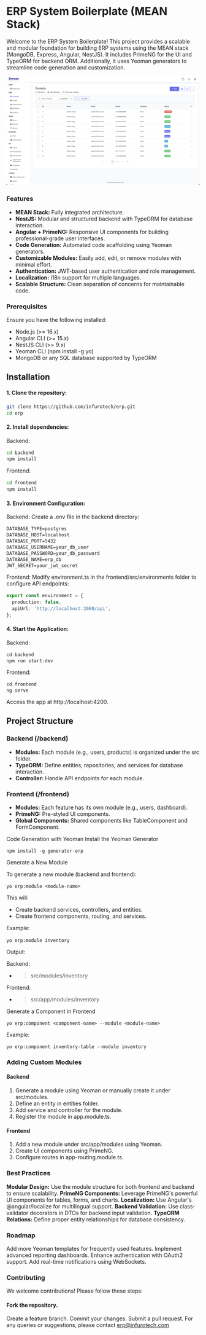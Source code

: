 # ERP System Boilerplate (MEAN Stack)

Welcome to the ERP System Boilerplate! This project provides a scalable and modular foundation for building ERP systems using the MEAN stack (MongoDB, Express, Angular, NestJS). It includes PrimeNG for the UI and TypeORM for backend ORM. Additionally, it uses Yeoman generators to streamline code generation and customization.

![CRM](./document/contacts.png)

### Features
* **MEAN Stack:** Fully integrated architecture.
* **NestJS:** Modular and structured backend with TypeORM for database interaction.
* **Angular + PrimeNG:** Responsive UI components for building professional-grade user interfaces.
* **Code Generation:** Automated code scaffolding using Yeoman generators.
* **Customizable Modules:** Easily add, edit, or remove modules with minimal effort.
* **Authentication:** JWT-based user authentication and role management.
* **Localization:** i18n support for multiple languages.
* **Scalable Structure:** Clean separation of concerns for maintainable code.

### Prerequisites
Ensure you have the following installed:

* Node.js (>= 16.x)
* Angular CLI (>= 15.x)
* NestJS CLI (>= 9.x)
* Yeoman CLI (npm install -g yo)
* MongoDB or any SQL database supported by TypeORM

## Installation

#### 1. Clone the repository:

```bash
git clone https://github.com/infurotech/erp.git
cd erp
```

#### 2. Install dependencies:
Backend:

```bash
cd backend
npm install
```

Frontend:
``` bash
cd frontend
npm install
```

#### 3. Environment Configuration:
Backend:
Create a .env file in the backend directory:

```
DATABASE_TYPE=postgres
DATABASE_HOST=localhost
DATABASE_PORT=5432
DATABASE_USERNAME=your_db_user
DATABASE_PASSWORD=your_db_password
DATABASE_NAME=erp_db
JWT_SECRET=your_jwt_secret
```

Frontend:
Modify environment.ts in the frontend/src/environments folder to configure API endpoints:

```typescript
export const environment = {
  production: false,
  apiUrl: 'http://localhost:3000/api',
};
```

#### 4. Start the Application:

Backend:

```
cd backend
npm run start:dev
```

Frontend:

```
cd frontend
ng serve
```

Access the app at http://localhost:4200.

## Project Structure

### Backend (/backend)

* **Modules:** Each module (e.g., users, products) is organized under the src folder.
* **TypeORM:** Define entities, repositories, and services for database interaction.
* **Controller:** Handle API endpoints for each module.

### Frontend (/frontend)
* **Modules:** Each feature has its own module (e.g., users, dashboard).
* **PrimeNG:** Pre-styled UI components.
* **Global Components:** Shared components like TableComponent and FormComponent.

Code Generation with Yeoman
Install the Yeoman Generator

```
npm install -g generator-erp
```

Generate a New Module

To generate a new module (backend and frontend):

```
yo erp:module <module-name>
```

This will:

* Create backend services, controllers, and entities.
* Create frontend components, routing, and services.

Example:

```yo erp:module inventory```

Output:

Backend:
* >src/modules/inventory

Frontend:
* >src/app/modules/inventory

Generate a Component in Frontend

```
yo erp:component <component-name> --module <module-name>
```
Example:

```
yo erp:component inventory-table --module inventory
```

### Adding Custom Modules

#### Backend

1. Generate a module using Yeoman or manually create it under src/modules.
2. Define an entity in entities folder.
3. Add service and controller for the module.
4. Register the module in app.module.ts.

#### Frontend

1. Add a new module under src/app/modules using Yeoman.
2. Create UI components using PrimeNG.
3. Configure routes in app-routing.module.ts.

### Best Practices

**Modular Design:** Use the module structure for both frontend and backend to ensure scalability.
**PrimeNG Components:** Leverage PrimeNG's powerful UI components for tables, forms, and charts.
**Localization:** Use Angular's @angular/localize for multilingual support.
**Backend Validation:** Use class-validator decorators in DTOs for backend input validation.
**TypeORM Relations:** Define proper entity relationships for database consistency.

### Roadmap
Add more Yeoman templates for frequently used features.
Implement advanced reporting dashboards.
Enhance authentication with OAuth2 support.
Add real-time notifications using WebSockets.

### Contributing
We welcome contributions! Please follow these steps:

#### Fork the repository.
Create a feature branch.
Commit your changes.
Submit a pull request.
For any queries or suggestions, please contact erp@infurotech.com